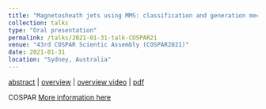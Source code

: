 ```yaml
---
title: "Magnetosheath jets using MMS: classification and generation mechanisms"
collection: talks
type: "Oral presentation"
permalink: /talks/2021-01-31-talk-COSPAR21
venue: "43rd COSPAR Scientic Assembly (COSPAR2021)"
date: 2021-01-31
location: "Sydney, Australia"
---
```


[abstract](http://savvasraptis.github.io/files/presentations/2021/COSPAR21_abstract.pdf) | [overview](http://savvasraptis.github.io/files/presentations/2021/COSPAR21_overview.pdf) | [overview video](http://savvasraptis.github.io/files/presentations/2021/COSPAR21_overview.mp4) | [pdf](http://savvasraptis.github.io/files/presentations/2021/COSPAR21_talk.pdf)

COSPAR
[More information here](http://exampleurl.com)
